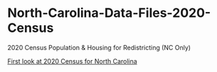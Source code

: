 # North-Carolina-Data-Files-2020-Census
2020 Census Population &amp; Housing for Redistricting (NC Only)

[First look at 2020 Census for North Carolina](https://www.ncdemography.org/2021/08/12/first-look-at-2020-census-for-north-carolina/)

